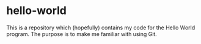 # hello-world
This is a repository which (hopefully) contains my code for the Hello World program. The purpose is to make me familiar with using Git.
